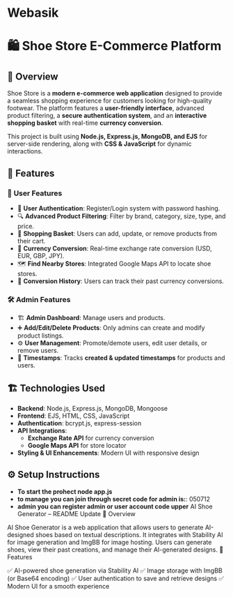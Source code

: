 # Webasik
 
# 🛍️ Shoe Store E-Commerce Platform

## 📌 Overview
Shoe Store is a **modern e-commerce web application** designed to provide a seamless shopping experience for customers looking for high-quality footwear. The platform features a **user-friendly interface**, advanced product filtering, a **secure authentication system**, and an **interactive shopping basket** with real-time **currency conversion**.

This project is built using **Node.js, Express.js, MongoDB, and EJS** for server-side rendering, along with **CSS & JavaScript** for dynamic interactions.

## 🚀 Features

### 🏪 **User Features**
- 👤 **User Authentication**: Register/Login system with password hashing.
- 🔍 **Advanced Product Filtering**: Filter by brand, category, size, type, and price.
- 🛒 **Shopping Basket**: Users can add, update, or remove products from their cart.
- 💱 **Currency Conversion**: Real-time exchange rate conversion (USD, EUR, GBP, JPY).
- 🗺️ **Find Nearby Stores**: Integrated Google Maps API to locate shoe stores.
- 📜 **Conversion History**: Users can track their past currency conversions.

### 🛠 **Admin Features**
- 🏗️ **Admin Dashboard**: Manage users and products.
- ➕ **Add/Edit/Delete Products**: Only admins can create and modify product listings.
- ⚙️ **User Management**: Promote/demote users, edit user details, or remove users.
- 📆 **Timestamps**: Tracks **created & updated timestamps** for products and users.

## 🏗️ Technologies Used
- **Backend**: Node.js, Express.js, MongoDB, Mongoose
- **Frontend**: EJS, HTML, CSS, JavaScript
- **Authentication**: bcrypt.js, express-session
- **API Integrations**:
  - **Exchange Rate API** for currency conversion
  - **Google Maps API** for store locator
- **Styling & UI Enhancements**: Modern UI with responsive design

## ⚙️ Setup Instructions
- **To start the prohect node app.js**
- **to manage you can join through secret code for admin is:**: 050712
- **admin you can register admin or user account code upper**
 AI Shoe Generator – README Update
🚀 Overview

AI Shoe Generator is a web application that allows users to generate AI-designed shoes based on textual descriptions. It integrates with Stability AI for image generation and ImgBB for image hosting. Users can generate shoes, view their past creations, and manage their AI-generated designs.
📌 Features

✅ AI-powered shoe generation via Stability AI
✅ Image storage with ImgBB (or Base64 encoding)
✅ User authentication to save and retrieve designs
✅ Modern UI for a smooth experience